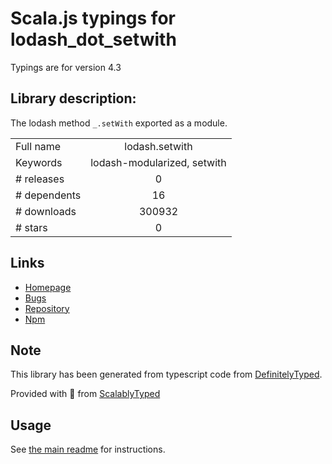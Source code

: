 
# Scala.js typings for lodash_dot_setwith

Typings are for version 4.3

## Library description:
The lodash method `_.setWith` exported as a module.

|                    |                 |
| ------------------ | :-------------: |
| Full name          | lodash.setwith |
| Keywords           | lodash-modularized, setwith |
| # releases         | 0 |
| # dependents       | 16 |
| # downloads        | 300932 |
| # stars            | 0 |

## Links
- [Homepage](https://lodash.com/)
- [Bugs](https://github.com/lodash/lodash/issues)
- [Repository](https://github.com/lodash/lodash)
- [Npm](https://www.npmjs.com/package/lodash.setwith)
    


## Note
This library has been generated from typescript code from [DefinitelyTyped](https://definitelytyped.org).

Provided with :purple_heart: from [ScalablyTyped](https://github.com/oyvindberg/ScalablyTyped)

## Usage
See [the main readme](../../readme.md) for instructions.


